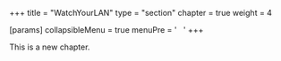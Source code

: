 +++
title = "WatchYourLAN"
type = "section"
chapter = true
weight = 4

[params]
  collapsibleMenu = true
  menuPre = '&nbsp;<i class="fa-solid fa-wifi"></i>&nbsp;&nbsp;'
+++

This is a new chapter.